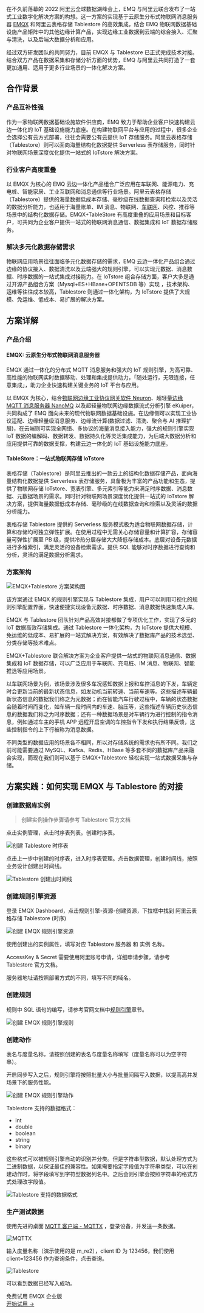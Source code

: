在不久前落幕的 2022 阿里云全球数据湖峰会上，EMQ 与阿里云联合发布了一站式工业数字化解决方案的构想。这一方案的实现基于云原生分布式物联网消息服务器 [EMQX](https://www.emqx.com/zh/products/emqx) 和阿里云表格存储 Tablestore 的高效集成，结合 EMQ 物联网数据基础设施产品矩阵中的其他边缘计算产品，实现边缘工业数据到云端的综合接入、汇聚与清洗，以及后端大数据分析和应用。

经过双方研发团队的共同努力，目前 EMQX 与 Tablestore 已正式完成技术对接。结合双方产品在数据采集和存储分析方面的优势，EMQ 与阿里云共同打造了一套更加通用、适用于更多行业场景的一体化解决方案。

## 合作背景

### 产品互补性强

作为一家物联网数据基础设施软件供应商，EMQ 致力于帮助企业客户快速构建云边一体化的 IoT 基础设施能力底座。在构建物联网平台与应用的过程中，很多企业会选择公有云方式部署，往往会需要公有云提供 IoT 存储服务。阿里云表格存储（Tablestore）则可以面向海量结构化数据提供 Serverless 表存储服务，同时针对物联网场景深度优化提供一站式的 IoTstore 解决方案。

### 行业客户高度重叠

以 EMQX 为核心的 EMQ 云边一体化产品组合广泛应用在车联网、能源电力、充电桩、智能家居、工业互联网和消息通信等行业场景。阿里云表格存储（Tablestore）提供的海量数据低成本存储、毫秒级在线数据查询和检索以及灵活的数据分析能力，也适用于海量账单、IM 消息、物联网、[车联网](https://www.emqx.com/zh/blog/category/internet-of-vehicles)、风控、推荐等场景中的结构化数据存储。EMQX+TableStore 有高度重叠的应用场景和目标客户，可共同为企业客户提供一站式的物联网消息通信、数据集成和 IoT 数据存储服务。

### 解决多元化数据存储需求

物联网应用场景往往面临多元化数据存储的需求，EMQ 云边一体化产品组合通过边缘的协议接入、数据清洗以及云端强大的规则引擎，可以实现元数据、消息数据、时序数据的一站式集成对接能力。在 IoTstore 组合存储方面，客户大多是通过开源产品组合方案（Mysql+ES+HBase+OPENTSDB 等）实现 ，技术架构、运维等往往成本较高，Tablestore 则通过一体化架构，为 IoTstore 提供了大规模、免运维、低成本、易扩展的解决方案。



## 方案详解

### 产品介绍

#### EMQX: 云原生分布式物联网消息服务器

EMQX 通过一体化的分布式 MQTT 消息服务和强大的 IoT 规则引擎，为高可靠、高性能的物联网实时数据移动、处理和集成提供动力，「随处运行，无限连接，任意集成」，助力企业快速构建关键业务的 IoT 平台与应用。

以 EMQX 为核心，结合[物联网边缘工业协议网关软件 Neuron](https://www.emqx.com/zh/products/neuron)、超轻量[边缘 MQTT 消息服务器 NanoMQ](https://www.emqx.com/zh/products/nanomq) 以及超轻量物联网边缘数据流式分析引擎 eKuiper，共同构成了 EMQ 面向未来的现代物联网数据基础设施。在边缘侧可以实现工业协议适配、边缘轻量级消息服务、边缘流计算(数据过滤、清洗、聚合与 AI 推理扩展)，在云端则可实现全网络、多协议的海量消息接入能力，强大的规则引擎实现 IoT 数据的编解码、数据转发、数据持久化等灵活集成能力，为后端大数据分析和应用提供可靠的数据支撑，构建云边一体化的 IoT 基础设施能力底座。

#### TableStore：一站式物联网存储 IoTstore

表格存储（Tablestore）是阿里云推出的一款云上的结构化数据存储产品，面向海量结构化数据提供 Serverless 表存储服务，具备极为丰富的产品功能和生态，提供了物联网存储 IoTstore、宽表引擎、多元索引等能力来满足时序数据、消息数据、元数据场景的需求。同时针对物联网场景深度优化提供一站式的 IoTstore 解决方案，提供海量数据低成本存储、毫秒级的在线数据查询和检索以及灵活的数据分析能力。

表格存储 Tablestore 提供的 Serverless 服务模式极为适合物联网数据存储，计算和存储均可独立弹性扩展。在使用过程中无需关心存储容量和计算扩容，存储容量可弹性扩展至 PB 级，提供冷热分层存储大大降低存储成本。底层对设备元数据进行多维索引，满足灵活的设备检索需求。提供 SQL 能够对时序数据进行查询和分析，灵活的满足数据分析需求。

### 方案架构

![EMQX+Tablestore 方案架构图](https://assets.emqx.com/images/1b145ba79601d2f5fb96512fc32dffaf.png)

该方案通过 EMQX 的规则引擎实现与 Tablestore 集成，用户可以利用可视化的规则引擎配置界面，快速便捷实现设备元数据、时序数据、消息数据快速集成入库。

EMQX 与 Tablestore 团队针对产品高效对接都做了专项优化工作，实现了多元的 IoT 数据高效存储集成。通过 Tablestore 一体化架构，为 IoTstore 提供大规模、免运维的低成本、易扩展的一站式解决方案，有效解决了数据库产品的技术选型、分类存储等技术难点。

EMQX+Tablestore 联合解决方案为企业客户提供一站式的物联网消息通信、数据集成和 IoT 数据存储，可以广泛应用于车联网、充电桩、IM 消息、物联网、智能推选等应用场景。

以车联网场景为例，该场景涉及很多车况感知数据上报和车控消息的下发，车辆定时会更新当前的最新状态信息，如发动机当前转速、当前车速等。这些描述车辆最新状态信息的数据我们称之为元数据；而在智能汽车行驶过程中，车辆的状态数据会随着时间而变化，如车辆一段时间内的车速、胎压等，这些描述车辆历史状态信息的数据我们称之为时序数据；还有一种数据场景是对车辆行为进行控制的指令消息，例如通过车主的手机 APP 远程开启空调的车控指令下发和执行结果反馈，这些控制指令的上下行被称为消息数据。

不同类型的数据应用的场景各不相同，所以对存储系统的需求也有所不同。我们之前可能需要通过 MySQL、Kafka、Redis、HBase 等多套不同的数据库产品来融合实现，而现在我们则可以基于 EMQX+Tablestore 轻松实现一站式数据采集与存储。


## 方案实践：如何实现 EMQX 与 Tablestore 的对接

### 创建数据库实例

> 创建实例操作步骤请参考 Tablestore 官方文档

点击实例管理，点击时序表列表。创建时序表。

![创建 Tablestore 时序表](https://assets.emqx.com/images/734521c30630e876032fe06c8b297a50.png)

点击上一步中创建的时序表，进入时序表管理。点击数据管理，创建时间线，按照业务设计创建出时间线。

![Tablestore 创建出时间线](https://assets.emqx.com/images/4a2468598397f3120cd074524776255c.png)

### 创建规则引擎资源

登录 EMQX Dashboard，点击规则引擎-资源-创建资源，下拉框中找到 阿里云表格存储 Tablestore (时序)

![创建 EMQX 规则引擎资源](https://assets.emqx.com/images/06b94502250e822c1169c97e00d2225a.png)

使用创建出的实例属性，填写对应 Tablestore 服务器 和 实例 名称。

AccessKey & Secret 需要使用阿里账号申请，详细申请步骤，请参考 Tablestore 官方文档。

服务器地址请按照部署方式的不同，填写不同的域名。

### 创建规则

规则中 SQL 语句的编写，请参考官网文档中[规则引擎](https://docs.emqx.com/zh/enterprise/v4.4/rule/rule-create.html)章节。

![创建 EMQX 规则引擎规则](https://assets.emqx.com/images/e4fa4afa2fd63056b478e197123f3081.png)

### 创建动作

表名与度量名称，请按照创建的表名与度量名称填写（度量名称可以为空字符串）。

开启同步写入之后，规则引擎将按照批量大小与批量间隔写入数据，以提高高并发场景下的服务性能。

![创建 EMQX 规则引擎动作](https://assets.emqx.com/images/646228ede4f4c76315abd1ab4d60e0dd.png)

Tablestore 支持的数据格式：

- int
- double
- boolean
- string
- binary

这些格式可以被规则引擎自动的识别并分类。但是字符串型数据，默认处理方式为二进制数据，以保证最佳的兼容性。如果需要指定字段值为字符串类型，可以在创建动作时，将字段填写到字符型数据列名中。之后会则引擎会按照字符串的格式方式处理改字段值。

![Tablestore 支持的数据格式](https://assets.emqx.com/images/48039238fd1a844cf9ba320878fec5a8.png)

### 生产测试数据

使用先进的桌面 [MQTT 客户端 - MQTTX](https://mqttx.app/zh) ，登录设备，并发送一条数据。

![MQTTX](https://assets.emqx.com/images/ba13e606167ebeccc5cd90dce8a574a6.png)

输入度量名称（演示使用的是 m_re2），client ID 为 123456，我们使用 client=123456 作为查询条件，点击查询。

![Tablestore](https://assets.emqx.com/images/756f687ed675ecfd9836230b0d610399.png)

可以看到数据已经写入成功。


<section class="promotion">
    <div>
        免费试用 EMQX 企业版
    </div>
    <a href="https://www.emqx.com/zh/try?product=enterprise" class="button is-gradient px-5">开始试用 →</a>
</section>
